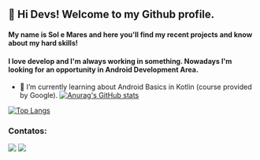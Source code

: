 ## 👋 Hi Devs! Welcome to my Github profile.
#### My name is Sol e Mares and here you'll find my recent projects and know about my hard skills!
#### I love develop and I'm always working in something. Nowadays I'm looking for an opportunity in Android Development Area.

- 🌱 I’m currently learning about Android Basics in Kotlin (course provided by Google).
[![Anurag's GitHub stats](https://github-readme-stats.vercel.app/api?username=solmonteiro&show_icons=true&layout=compact&count_private=true&theme=highcontrast)](https://github.com/anuraghazra/github-readme-stats)

[![Top Langs](https://github-readme-stats.vercel.app/api/top-langs/?username=solmonteiro&count_private=true&layout=compact&theme=highcontrast&show_icons=true)](https://github.com/solmonteiro/github-readme-stats)




<!--
**solmonteiro/solmonteiro** is a ✨ _special_ ✨ repository because its `README.md` (this file) appears on your GitHub profile.

Here are some ideas to get you started:

- 🔭 I’m currently working on ...

- 👯 I’m looking to collaborate on ...
- 🤔 I’m looking for help with ...
- 💬 Ask me about ...
- 📫 How to reach me: ...
- 😄 Pronouns: ...
- ⚡ Fun fact: ...
-->

### Contatos:

<div>
<a href = "mailto:sole7mares@gmail.com"><img src="https://img.shields.io/badge/Gmail-D14836?style=for-the-badge&logo=gmail&logoColor=white" target="_blank"></a>
<a href="https://www.linkedin.com/in/solemares" target="_blank"><img src="https://img.shields.io/badge/-LinkedIn-%230077B5?style=for-the-badge&logo=linkedin&logoColor=white" target="_blank"></a>   
</div>
